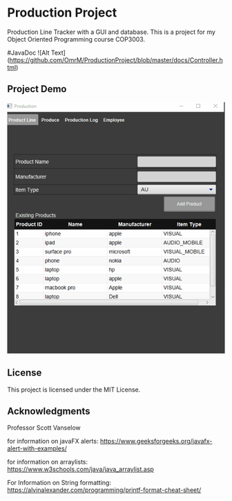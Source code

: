 # Production Project
 Production Line Tracker with a GUI and database. This is a project for my Object Oriented Programming course COP3003.
 
#JavaDoc
![Alt Text] (https://github.com/OmrM/ProductionProject/blob/master/docs/Controller.html)
## Project Demo
![Alt Text](https://raw.githubusercontent.com/OmrM/ProductionProject/master/ProductionProjectDemo.gif?token=AQVSLYUNQDEA7VQDFUYVHMK73TOMC)

## License

This project is licensed under the MIT License.

## Acknowledgments
Professor Scott Vanselow

for information on javaFX alerts:
https://www.geeksforgeeks.org/javafx-alert-with-examples/

for information on arraylists:
https://www.w3schools.com/java/java_arraylist.asp

For Information on String formatting:
https://alvinalexander.com/programming/printf-format-cheat-sheet/
